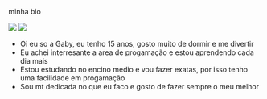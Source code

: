 minha bio

![](https://img.shields.io/badge/Scratch-4D97FF?style=for-the-badge&logo=Scratch&logoColor=white)
![](https://img.shields.io/badge/JavaScript-323330?style=for-the-badge&logo=javascript&logoColor=F7DF1E)

 
 
 - Oi eu so a Gaby, eu tenho 15 anos, gosto muito de dormir e me divertir
 - Eu achei interresante a area de progamação e estou aprendendo cada dia mais 
 - Estou estudando no encino medio e vou fazer exatas, por isso tenho uma facilidade em progamação
 - Sou mt dedicada no que eu faco e gosto de fazer sempre o meu melhor
